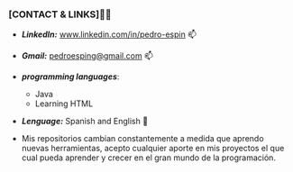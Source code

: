 ### [CONTACT & LINKS]👋✨

- __*LinkedIn:*__<link> www.linkedin.com/in/pedro-espin 📫
- __*Gmail:*__ <link> pedroesping@gmail.com 📫
- __*programming languages*__:
    - Java
    - Learning HTML
- __*Lenguage:*__ Spanish and English 💬

- Mis repositorios cambian constantemente a medida que aprendo nuevas herramientas, acepto cualquier aporte en mis proyectos el que cual pueda aprender y crecer en el gran mundo de la programación.
